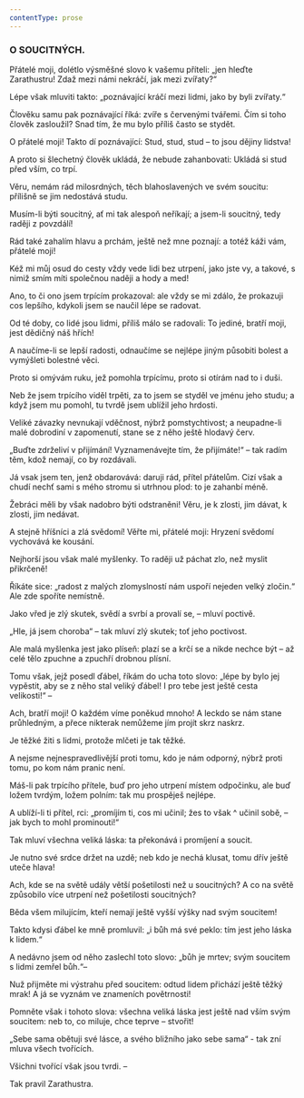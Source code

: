 ```yaml
---
contentType: prose
---
```


### O SOUCITNÝCH.

Přátelé moji, dolétlo výsměšné slovo k vašemu příteli: „jen hleďte Zarathustru! Zdaž mezi námi nekráčí, jak mezi zvířaty?“

Lépe však mluviti takto: „poznávající kráčí mezi lidmi, jako by byli zvířaty.“

Člověku samu pak poznávající říká: zvíře s červenými tvářemi. Čím si toho člověk zasloužil? Snad tím, že mu bylo příliš často se stydět.

O přátelé moji! Takto dí poznávající: Stud, stud, stud – to jsou dějiny lidstva!

A proto si šlechetný člověk ukládá, že nebude zahanbovati: Ukládá si stud před vším, co trpí.

Věru, nemám rád milosrdných, těch blahoslavených ve svém soucitu: přílišně se jim nedostává studu.

Musím-li býti soucitný, ať mi tak alespoň neříkají; a jsem-li soucitný, tedy raději z povzdálí!

Rád také zahalím hlavu a prchám, ještě než mne poznají: a totéž káži vám, přátelé moji!

Kéž mi můj osud do cesty vždy vede lidi bez utrpení, jako jste vy, a takové, s nimiž smím míti společnou naději a hody a med!

Ano, to či ono jsem trpícím prokazoval: ale vždy se mi zdálo, že prokazuji cos lepšího, kdykoli jsem se naučil lépe se radovat.

Od té doby, co lidé jsou lidmi, příliš málo se radovali: To jediné, bratří moji, jest dědičný náš hřích!

A naučíme-li se lepší radosti, odnaučíme se nejlépe jiným působiti bolest a vymýšleti bolestné věci.

Proto si omývám ruku, jež pomohla trpícímu, proto si otírám nad to i duši.

Neb že jsem trpícího viděl trpěti, za to jsem se styděl ve jménu jeho studu; a když jsem mu pomohl, tu tvrdě jsem ublížil jeho hrdosti.

Veliké závazky nevnukají vděčnost, nýbrž pomstychtivost; a neupadne-li malé dobrodiní v zapomenutí, stane se z něho ještě hlodavý červ.

„Buďte zdrželiví v přijímání! Vyznamenávejte tím, že přijímáte!“ – tak radím těm, kdož nemají, co by rozdávali. 

Já vsak jsem ten, jenž obdarovává: daruji rád, přítel přátelům. Cizí však a chudí nechť sami s mého stromu si utrhnou plod: to je zahanbí méně. 

Žebráci měli by však nadobro býti odstraněni! Věru, je k zlosti, jim dávat, k zlosti, jim nedávat.

A stejně hříšníci a zlá svědomí! Věřte mi, přátelé moji: Hryzení svědomí vychovává ke kousání.

Nejhorší jsou však malé myšlenky. To raději už páchat zlo, než myslit přikrčeně!

Říkáte sice: „radost z malých zlomyslností nám uspoří nejeden velký zločin.“ Ale zde spoříte nemístně.

Jako vřed je zlý skutek, svědí a svrbí a provalí se, – mluví poctivě.

„Hle, já jsem choroba“ – tak mluví zlý skutek; toť jeho poctivost.

Ale malá myšlenka jest jako plíseň: plazí se a krčí se a nikde nechce být – až celé tělo zpuchne a zpuchří drobnou plísní.

Tomu však, jejž posedl ďábel, říkám do ucha toto slovo: „lépe by bylo jej vypěstit, aby se z něho stal veliký ďábel! I pro tebe jest ještě cesta velikosti!“ –

Ach, bratří moji! O každém víme poněkud mnoho! A leckdo se nám stane průhledným, a přece nikterak nemůžeme jím projít skrz naskrz.

Je těžké žiti s lidmi, protože mlčeti je tak těžké.

A nejsme nejnespravedlivější proti tomu, kdo je nám odporný, nýbrž proti tomu, po kom nám pranic není.

Máš-li pak trpícího přítele, buď pro jeho utrpení místem odpočinku, ale buď ložem tvrdým, ložem polním: tak mu prospěješ nejlépe.

A ublíží-li ti přítel, rci: „promíjím ti, cos mi učinil; žes to však ^ učinil sobě, – jak bych to mohl prominouti!“ 

Tak mluví všechna veliká láska: ta překonává i promíjení a soucit.

Je nutno své srdce držet na uzdě; neb kdo je nechá klusat, tomu dřív ještě uteče hlava!

Ach, kde se na světě udály větší pošetilosti než u soucitných? A co na světě způsobilo více utrpení než pošetilosti soucitných?

Běda všem milujícím, kteří nemají ještě vyšší výšky nad svým soucitem!

Takto kdysi ďábel ke mně promluvil: „i bůh má své peklo: tím jest jeho láska k lidem.“ 

A nedávno jsem od něho zaslechl toto slovo: „bůh je mrtev; svým soucitem s lidmi zemřel bůh.“– 

Nuž přijměte mi výstrahu před soucitem: odtud lidem přichází ještě těžký mrak! A já se vyznám ve znameních povětrnosti!

Pomněte však i tohoto slova: všechna veliká láska jest ještě nad vším svým soucitem: neb to, co miluje, chce teprve – stvořit! 

„Sebe sama obětuji své lásce, a svého bližního jako sebe sama“ - tak zní mluva všech tvořících.

Všichni tvořící však jsou tvrdi. –

  

Tak pravil Zarathustra.
